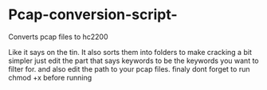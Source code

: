 # Pcap-conversion-script-
Converts pcap files to hc2200

Like it says on the tin.
It also sorts them into folders to make cracking a bit simpler
just edit the part that says keywords to be the keywords you want to filter for.
and also edit the path to your pcap files.
finaly dont forget to run chmod +x before running
